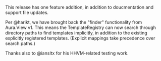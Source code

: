 This release has one feature addition, in addition to doucmentation and support file updates.

Per @harikt, we have brought back the "finder" functionality from Aura.View v1. This means the TemplateRegistry can now search through directory paths to find templates implicitly, in addition to the existing explicitly registered templates. (Explicit mappings take precedence over search paths.)

Thanks also to @iansltx for his HHVM-related testing work.
